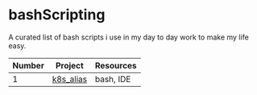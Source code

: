 # bashScripting

A curated list of bash scripts i use in my day to day work to make my life easy.

Number | Project      | Resources
------ | ------------- |-------------------------------
1 | [k8s_alias](https://github.com/Frankpromise/bashScripting/tree/master/k8s_alias) | bash, IDE

